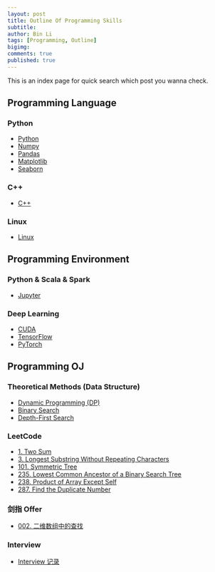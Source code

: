 ```yaml
---
layout: post
title: Outline Of Programming Skills
subtitle:
author: Bin Li
tags: [Programming, Outline]
bigimg: 
comments: true
published: true
---
```


This is an index page for quick search which post you wanna check.

## Programming Language
### Python
* [Python](https://binlidaily.github.io/2017-11-08-Beginning-Python-From-Novice-to-Professional/)
* [Numpy](https://binlidaily.github.io/2018-10-16-numpy/)
* [Pandas](https://binlidaily.github.io/2018-10-08-pandas/)
* [Matplotlib](https://binlidaily.github.io/2018-10-23-matplotlib/)
* [Seaborn](https://binlidaily.github.io/2018-10-12-seaborn/)

### C++
* [C++](https://binlidaily.github.io/2018-01-05-c-plus-plus)

### Linux
* [Linux](https://binlidaily.github.io/2018-01-05-Linux/)

## Programming Environment
### Python & Scala & Spark
* [Jupyter](https://binlidaily.github.io/2018-02-03-jupyter/)

### Deep Learning
* [CUDA](https://binlidaily.github.io/2018-02-15-cuda)
* [TensorFlow](https://binlidaily.github.io/2018-01-07-tensorflow/)
* [PyTorch](https://binlidaily.github.io/2019-04-01-pytorch/)

## Programming OJ
### Theoretical Methods (Data Structure)
* [Dynamic Programming (DP)](https://binlidaily.github.io/2019-02-25-dynamic-programming/)
* [Binary Search](https://binlidaily.github.io/2019-02-25-binary-search/)
* [Depth-First Search](https://binlidaily.github.io/2019-02-25-Depth-first-search/)

### LeetCode
* [1. Two Sum](https://binlidaily.github.io/2018-11-25-two-sum/)
* [3. Longest Substring Without Repeating Characters](https://binlidaily.github.io/2018-12-10-Longest-Substring-Without-Repeating-Characters/)
* [101. Symmetric Tree](https://binlidaily.github.io/2019-01-03-(101.)Symmetric-Tree/)
* [235. Lowest Common Ancestor of a Binary Search Tree](https://binlidaily.github.io/2018-12-30-Lowest-Common-Ancestor-of-a-Binary-Tree/)
* [238. Product of Array Except Self](https://binlidaily.github.io/2018-12-06-Product-of-Array-Except-Self/)
* [287. Find the Duplicate Number](https://binlidaily.github.io/2018-12-03-Find-the-Duplicate-Number/)

### 剑指 Offer
* [002. 二维数组中的查找](https://binlidaily.github.io/2019-02-25-(002.)-%E4%BA%8C%E7%BB%B4%E6%95%B0%E7%BB%84%E4%B8%AD%E7%9A%84%E6%9F%A5%E6%89%BE/)

### Interview
* [Interview 记录](https://binlidaily.github.io/2019-02-22-interview/)